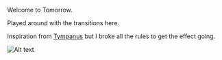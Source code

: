 Welcome to Tomorrow.

Played around with the transitions here.

Inspiration from [Tympanus]('tympanus.net/codrops') but I broke all the rules to get the effect going.


![Alt text](../docs/1.jpg?raw=true "Welcome to Tomorrow!")
